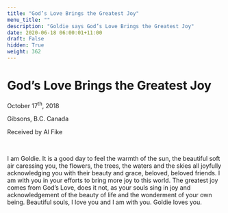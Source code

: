 ```yaml
---
title: "God’s Love Brings the Greatest Joy"
menu_title: ""
description: "Goldie says God’s Love Brings the Greatest Joy"
date: 2020-06-18 06:00:01+11:00
draft: False
hidden: True
weight: 362
---
```

# God’s Love Brings the Greatest Joy

October 17<sup>th</sup>, 2018

Gibsons, B.C. Canada

Received by Al Fike

 

I am Goldie. It is a good day to feel the warmth of the sun, the beautiful soft air caressing you, the flowers, the trees, the waters and the skies all joyfully acknowledging you with their beauty and grace, beloved, beloved friends. I am with you in your efforts to bring more joy to this world. The greatest joy comes from God’s Love, does it not, as your souls sing in joy and acknowledgement of the beauty of life and the wonderment of your own being. Beautiful souls, I love you and I am with you. Goldie loves you.
